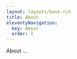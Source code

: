```yaml
---
layout: layouts/base.njk
title: About
eleventyNavigation:
  key: About
  order: 1
---
```


About ...
